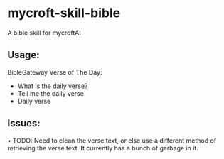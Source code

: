 # mycroft-skill-bible
A bible skill for mycroftAI

## Usage:
BibleGateway Verse of The Day:
* What is the daily verse?
* Tell me the daily verse
* Daily verse

## Issues:
• TODO: Need to clean the verse text, or else use a different method of retrieving the verse text. It currently has a bunch of garbage in it.
